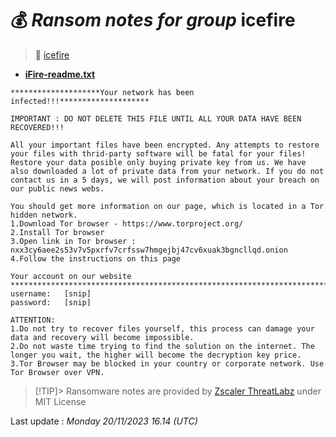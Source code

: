 # 💰 _Ransom notes for group_ icefire
> 🔗 [icefire](group/icefire)
* **[iFire-readme.txt](https://ransomware.live/ransomware_notes/icefire/iFire-readme.txt)**

```
********************Your network has been infected!!!********************

IMPORTANT : DO NOT DELETE THIS FILE UNTIL ALL YOUR DATA HAVE BEEN RECOVERED!!!

All your important files have been encrypted. Any attempts to restore your files with thrid-party software will be fatal for your files! Restore your data posible only buying private key from us. We have also downloaded a lot of private data from your network. If you do not contact us in a 5 days, we will post information about your breach on our public news webs.

You should get more information on our page, which is located in a Tor hidden network.
1.Download Tor browser - https://www.torproject.org/
2.Install Tor browser
3.Open link in Tor browser : nxx3cy6aee2s53v7v5pxrfv7crfssw7hmgejbj47cv6xuak3bgncllqd.onion
4.Follow the instructions on this page

Your account on our website
*************************************************************************
username:	[snip]
password:	[snip]

ATTENTION:
1.Do not try to recover files yourself, this process can damage your data and recovery will become impossible.
2.Do not waste time trying to find the solution on the internet. The longer you wait, the higher will become the decryption key price.
3.Tor Browser may be blocked in your country or corporate network. Use Tor Browser over VPN.

```


> [!TIP]> Ransomware notes are provided by [Zscaler ThreatLabz](https://github.com/threatlabz/ransomware_notes) under MIT License
> 




Last update : _Monday 20/11/2023 16.14 (UTC)_

